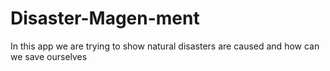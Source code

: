 # Disaster-Magen-ment
In this app we are trying to show natural disasters are caused and how can we save ourselves
